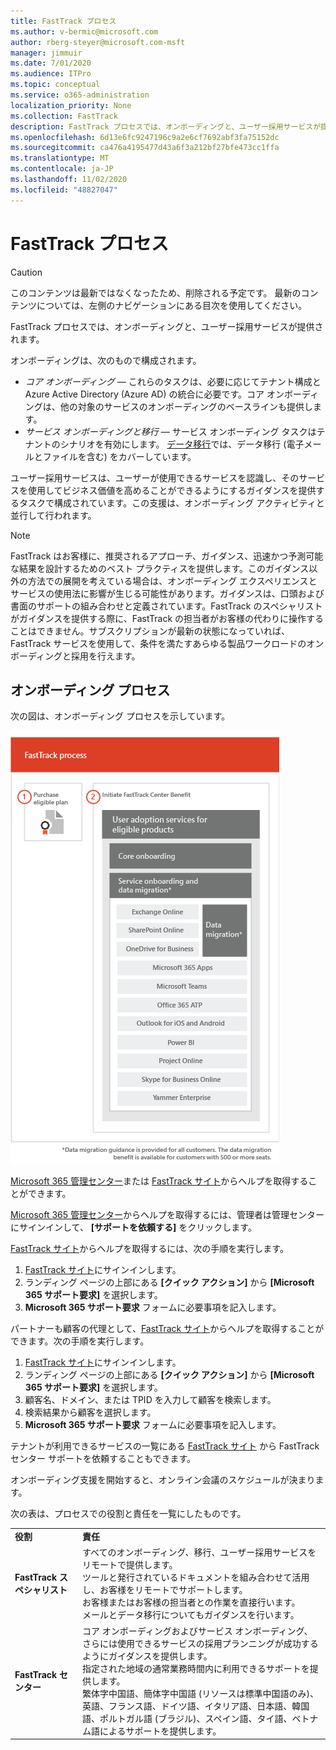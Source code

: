 ```yaml
---
title: FastTrack プロセス
ms.author: v-bermic@microsoft.com
author: rberg-steyer@microsoft.com-msft
manager: jimmuir
ms.date: 7/01/2020
ms.audience: ITPro
ms.topic: conceptual
ms.service: o365-administration
localization_priority: None
ms.collection: FastTrack
description: FastTrack プロセスでは、オンボーディングと、ユーザー採用サービスが提供されます。
ms.openlocfilehash: 6d13e6fc9247196c9a2e6cf7692abf3fa75152dc
ms.sourcegitcommit: ca476a4195477d43a6f3a212bf27bfe473cc1ffa
ms.translationtype: MT
ms.contentlocale: ja-JP
ms.lasthandoff: 11/02/2020
ms.locfileid: "48827047"
---
```

# <a name="the-fasttrack-process"></a>FastTrack プロセス

> [!CAUTION]
> このコンテンツは最新ではなくなったため、削除される予定です。 最新のコンテンツについては、左側のナビゲーションにある目次を使用してください。

FastTrack プロセスでは、オンボーディングと、ユーザー採用サービスが提供されます。 
  
オンボーディングは、次のもので構成されます。
  
- *コア オンボーディング* — これらのタスクは、必要に応じてテナント構成と Azure Active Directory (Azure AD) の統合に必要です。コア オンボーディングは、他の対象のサービスのオンボーディングのベースラインも提供します。 
- *サービス オンボーディングと移行* — サービス オンボーディング タスクはテナントのシナリオを有効にします。 [データ移行](O365-data-migration.md)では、データ移行 (電子メールとファイルを含む) をカバーしています。 
    
ユーザー採用サービスは、ユーザーが使用できるサービスを認識し、そのサービスを使用してビジネス価値を高めることができるようにするガイダンスを提供するタスクで構成されています。この支援は、オンボーディング アクティビティと並行して行われます。
  
> [!NOTE]
> FastTrack はお客様に、推奨されるアプローチ、ガイダンス、迅速かつ予測可能な結果を設計するためのベスト プラクティスを提供します。このガイダンス以外の方法での展開を考えている場合は、オンボーディング エクスペリエンスとサービスの使用法に影響が生じる可能性があります。ガイダンスは、口頭および書面のサポートの組み合わせと定義されています。FastTrack のスペシャリストがガイダンスを提供する際に、FastTrack の担当者がお客様の代わりに操作することはできません。サブスクリプションが最新の状態になっていれば、FastTrack サービスを使用して、条件を満たすあらゆる製品ワークロードのオンボーディングと採用を行えます。 
  
## <a name="the-onboarding-process"></a>オンボーディング プロセス

次の図は、オンボーディング プロセスを示しています。
  
![オンボーディング特典を利用する場合のタイムライン](media/o365-onboarding-timeline-m365-apps.png)
  
[Microsoft 365 管理センター](https://go.microsoft.com/fwlink/?linkid=2032704)または [FastTrack サイト](https://go.microsoft.com/fwlink/?linkid=780698)からヘルプを取得することができます。 

[Microsoft 365 管理センター](https://go.microsoft.com/fwlink/?linkid=2032704)からヘルプを取得するには、管理者は管理センターにサインインして、 **[サポートを依頼する]** をクリックします。 

[FastTrack サイト](https://go.microsoft.com/fwlink/?linkid=780698)からヘルプを取得するには、次の手順を実行します。 
1.    [FastTrack サイト](https://go.microsoft.com/fwlink/?linkid=780698)にサインインします。 
2.    ランディング ページの上部にある **[クイック アクション]** から **[Microsoft 365 サポート要求]** を選択します。
3.    **Microsoft 365 サポート要求** フォームに必要事項を記入します。
  
パートナーも顧客の代理として、[FastTrack サイト](https://go.microsoft.com/fwlink/?linkid=780698)からヘルプを取得することができます。次の手順を実行します。
1.    [FastTrack サイト](https://go.microsoft.com/fwlink/?linkid=780698)にサインインします。 
2.    ランディング ページの上部にある **[クイック アクション]** から **[Microsoft 365 サポート要求]** を選択します。
3.    顧客名、ドメイン、または TPID を入力して顧客を検索します。
4.    検索結果から顧客を選択します。
5.    **Microsoft 365 サポート要求** フォームに必要事項を記入します。
  
 テナントが利用できるサービスの一覧にある [FastTrack サイト](https://go.microsoft.com/fwlink/?linkid=780698) から FastTrack センター サポートを依頼することもできます。 
    
 オンボーディング支援を開始すると、オンライン会議のスケジュールが決まります。

次の表は、プロセスでの役割と責任を一覧にしたものです。
    
|||
|:-----|:-----|
|**役割** <br/> |**責任** <br/> |
|**FastTrack スペシャリスト** <br/> |すべてのオンボーディング、移行、ユーザー採用サービスをリモートで提供します。  <br/> ツールと発行されているドキュメントを組み合わせて活用し、お客様をリモートでサポートします。 <br/> お客様またはお客様の担当者との作業を直接行います。 <br/> メールとデータ移行についてもガイダンスを行います。|
|**FastTrack センター**  <br/> |コア オンボーディングおよびサービス オンボーディング、さらには使用できるサービスの採用プランニングが成功するようにガイダンスを提供します。  <br/> 指定された地域の通常業務時間内に利用できるサポートを提供します。 <br/> 繁体字中国語、簡体字中国語 (リソースは標準中国語のみ)、英語、フランス語、ドイツ語、イタリア語、日本語、韓国語、ポルトガル語 (ブラジル)、スペイン語、タイ語、ベトナム語によるサポートを提供します。|
